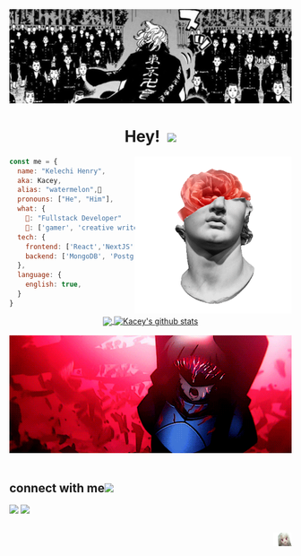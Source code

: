<div align="center">
  <img  alt="idr"  src="https://github.com/kelech1/kelech1/blob/main/Banner.jpg">
  <h1 align="center"> Hey! &nbsp;<img src="https://github.com/TheDudeThatCode/TheDudeThatCode/blob/master/Assets/Earth.gif" width="24px"></h1>
</div>
<img align="right" width="280" src="https://github.com/kelech1/kelech1/blob/main/davidxflower.gif" alt="gif by https://giphy.com/channel/Hjarnfonden"/>

```javascript
const me = {
  name: "Kelechi Henry",
  aka: Kacey,
  alias: "watermelon",🍉
  pronouns: ["He", "Him"],
  what: {
    🔆: "Fullstack Developer"
    🌙: ['gamer', 'creative writer', 'average anime enjoyer', 'food connoisseur']
  tech: {
    frontend: ['React','NextJS','Tailwind','html','css'],
    backend: ['MongoDB', 'PostgreSQL, 'NodeJS']
  },
  language: {
    english: true,
  }
}
```

<div align="center">
 
<a href="https://github.com/Kelech1">
  <img align="center" src="https://github-readme-stats.vercel.app/api/top-langs/?username=Kelech1&theme=dark&hide_langs_below=1" />
</a>

<a href="https://github.com/Kelech1">
 <img align="center" src="https://github-readme-stats.vercel.app/api?username=Kelech1&show_icons=true&theme=dark&line_height=27" alt="Kacey's github stats"/>
</a>

</div>

<br>

<div align="center">
  <img width="600" src="https://github.com/kelech1/kelech1/blob/main/departure!.gif">
</div>  


<br> 

## connect with me<img src="https://github.com/TheDudeThatCode/TheDudeThatCode/blob/master/Assets/Handshake.gif" height="32px"> 
[![](https://img.shields.io/badge/-linkedin-0073B1?style=flat-square)](https://www.linkedin.com/in/kelechi-henry/)
[![](https://img.shields.io/badge/-twitter-000000?style=flat-square)](https://twitter.com/0xKacey)

<br>


<div align='right'>
  <img  height="24" src="https://github.com/kelech1/kelech1/blob/main/illya-stare.gif"/> 
</div>
